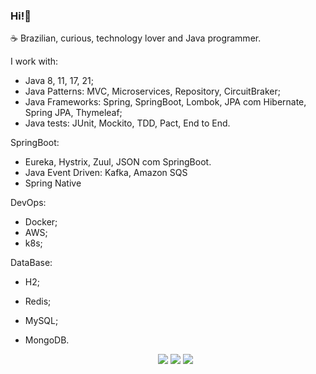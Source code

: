 ### Hi!👋

☕  Brazilian, curious, technology lover and Java programmer.

I work with:

- Java 8, 11, 17, 21;
- Java Patterns: MVC, Microservices, Repository, CircuitBraker;
- Java Frameworks: Spring, SpringBoot, Lombok, JPA com Hibernate, Spring JPA, Thymeleaf;
- Java tests: JUnit, Mockito, TDD, Pact, End to End.
 
SpringBoot: 
- Eureka, Hystrix, Zuul, JSON com SpringBoot.
- Java Event Driven: Kafka, Amazon SQS
- Spring Native

DevOps:
 - Docker;
 - AWS;
 - k8s;

DataBase: 
- H2;
- Redis;
- MySQL;
- MongoDB.

  <div align="center"> 
    <a href="https://www.linkedin.com/in/gamagabriel" target="_blank"><img src="https://img.shields.io/badge/-LinkedIn-%230077B5?style=for-the-badge&logo=linkedin&logoColor=white" target="_blank"></a>
    <a href = "mailto:gbr.gama99@gmail.com"><img src="https://img.shields.io/badge/-Gmail-%23333?style=for-the-badge&logo=gmail&logoColor=white" target="_blank"></a>
    <a href="https://instagram.com/gamagbr" target="_blank"><img src="https://img.shields.io/badge/-Instagram-%23E4405F?style=for-the-badge&logo=instagram&logoColor=white" target="_blank"></a>
